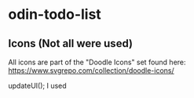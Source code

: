 # odin-todo-list

## Icons (Not all were used)
All icons are part of the "Doodle Icons" set found here: https://www.svgrepo.com/collection/doodle-icons/


updateUI();
I used 